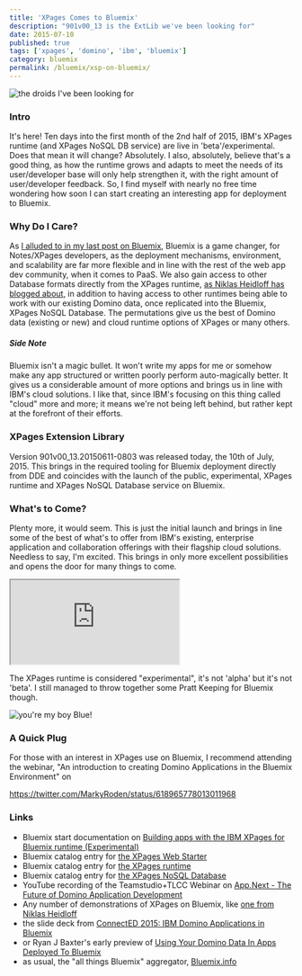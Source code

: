 ```yaml
---
title: 'XPages Comes to Bluemix'
description: "901v00_13 is the ExtLib we've been looking for"
date: 2015-07-10
published: true
tags: ['xpages', 'domino', 'ibm', 'bluemix']
category: bluemix
permalink: /bluemix/xsp-on-bluemix/
---
```


![the droids I've been looking for](./images/lookSirDroids.jpg)

### Intro

It's here! Ten days into the first month of the 2nd half of 2015, IBM's XPages runtime (and XPages NoSQL DB service) are live in 'beta'/experimental. Does that mean it will change? Absolutely. I also, absolutely, believe that's a good thing, as how the runtime grows and adapts to meet the needs of its user/developer base will only help strengthen it, with the right amount of user/developer feedback. So, I find myself with nearly no free time wondering how soon I can start creating an interesting app for deployment to Bluemix.

### Why Do I Care?

As [I alluded to in my last post on Bluemix](/bluemix/bluemix-chalky-soup/#some-bluemix-thoughts), Bluemix is a game changer, for Notes/XPages developers, as the deployment mechanisms, environment, and scalability are far more flexible and in line with the rest of the web app dev community, when it comes to PaaS. We also gain access to other Database formats directly from the XPages runtime, [as Niklas Heidloff has blogged about](https://heidloff.net/nh/home.nsf/article.xsp?id=07.07.2015124933NHEEQ3.htm), in addition to having access to other runtimes being able to work with our existing Domino data, once replicated into the Bluemix, XPages NoSQL Database. The permutations give us the best of Domino data (existing or new) and cloud runtime options of XPages or many others.

##### Side Note

Bluemix isn't a magic bullet. It won't write my apps for me or somehow make any app structured or written poorly perform auto-magically better. It gives us a considerable amount of more options and brings us in line with IBM's cloud solutions. I like that, since IBM's focusing on this thing called "cloud" more and more; it means we're not being left behind, but rather kept at the forefront of their efforts.

### XPages Extension Library

Version 901v00_13.20150611-0803 was released today, the 10th of July, 2015. This brings in the required tooling for Bluemix deployment directly from DDE and coincides with the launch of the public, experimental, XPages runtime and XPages NoSQL Database service on Bluemix.

### What's to Come?

Plenty more, it would seem. This is just the initial launch and brings in line some of the best of what's to offer from IBM's existing, enterprise application and collaboration offerings with their flagship cloud solutions. Needless to say, I'm excited. This brings in only more excellent possibilities and opens the door for many things to come.

<iframe class="tweetbu" src="https://tweets.edm00se.codes/619506133452103680/">failed to load</iframe>

The XPages runtime is considered "experimental", it's not 'alpha' but it's not 'beta'. I still managed to throw together some Pratt Keeping for Bluemix though.

![you're my boy Blue!](./images/XPagesOnBluemix_PrattKeeping.png)

### A Quick Plug

For those with an interest in XPages use on Bluemix, I recommend attending the webinar, "An introduction to creating Domino Applications in the Bluemix Environment" on

https://twitter.com/MarkyRoden/status/618965778013011968

### Links

- Bluemix start documentation on [Building apps with the IBM XPages for Bluemix runtime (Experimental)](https://www.ng.bluemix.net/docs/starters/xpages/index.html)
- Bluemix catalog entry for [the XPages Web Starter](https://console.ng.bluemix.net/catalog/xpages-web-starter/)
- Bluemix catalog entry for [the XPages runtime](https://console.ng.bluemix.net/catalog/ibm-xpages/)
- Bluemix catalog entry for [the XPages NoSQL Database](https://console.ng.bluemix.net/catalog/ibm-xpages-nosql-database/)
- YouTube recording of the Teamstudio+TLCC Webinar on [App.Next - The Future of Domino Application Development](https://www.youtube.com/watch?v=ntVFNjKnljE)
- Any number of demonstrations of XPages on Bluemix, like [one from Niklas Heidloff](https://heidloff.net/nh/home.nsf/article.xsp?id=26.01.2015175730NHEMVZ.htm)
- the slide deck from [ConnectED 2015: IBM Domino Applications in Bluemix](https://www.slideshare.net/MartinDonnelly1/connected2015-domino-apps-for-bluemix)
- or Ryan J Baxter's early preview of [Using Your Domino Data In Apps Deployed To Bluemix](https://ryanjbaxter.com/2014/09/22/using-your-domino-data-in-apps-deployed-to-bluemix/)
- as usual, the "all things Bluemix" aggregator, [Bluemix.info](https://bluemix.info/)
